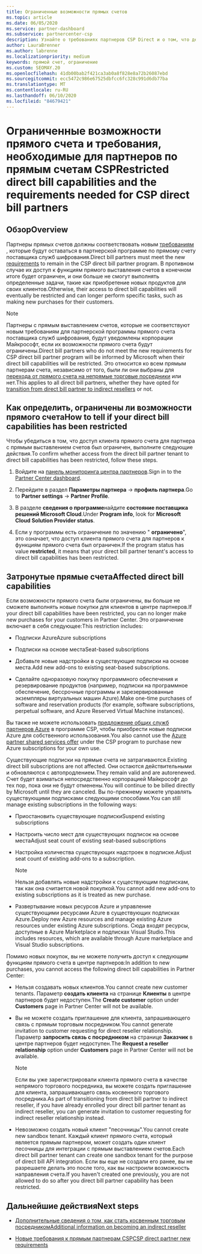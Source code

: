 ```yaml
---
title: Ограниченные возможности прямых счетов
ms.topic: article
ms.date: 06/05/2020
ms.service: partner-dashboard
ms.subservice: partnercenter-csp
description: Узнайте о требованиях партнеров CSP Direct и о том, что делать, чтобы избежать ограничения возможностей. Узнайте, не были ли ваши возможности ограничены.
author: LauraBrenner
ms.author: labrenne
ms.localizationpriority: medium
keywords: прямой счет, ограничение
ms.custom: SEOMAY.20
ms.openlocfilehash: 41db00bab2f421ca3ab0a8f828e8a72b26087ebd
ms.sourcegitcommit: ecc5472c986e67525dbfcc6fc328c991d6db77ba
ms.translationtype: MT
ms.contentlocale: ru-RU
ms.lasthandoff: 06/10/2020
ms.locfileid: "84679421"
---
```

# <a name="restricted-direct-bill-capabilities-and-the-requirements-needed-for-csp-direct-bill-partners"></a><span data-ttu-id="05817-105">Ограниченные возможности прямого счета и требования, необходимые для партнеров по прямым счетам CSP</span><span class="sxs-lookup"><span data-stu-id="05817-105">Restricted direct bill capabilities and the requirements needed for CSP direct bill partners</span></span>  

## <a name="overview"></a><span data-ttu-id="05817-106">Обзор</span><span class="sxs-lookup"><span data-stu-id="05817-106">Overview</span></span>

<span data-ttu-id="05817-107">Партнеры прямых счетов должны соответствовать новым [требованиям](direct-partner-new-requirements.md) , которые будут оставаться в партнерской программе по прямому счету поставщика служб шифрования.</span><span class="sxs-lookup"><span data-stu-id="05817-107">Direct bill partners must meet the new [requirements](direct-partner-new-requirements.md) to remain in the CSP direct bill partner program.</span></span> <span data-ttu-id="05817-108">В противном случае их доступ к функциям прямого выставления счетов в конечном итоге будет ограничен, и они больше не смогут выполнять определенные задачи, такие как приобретение новых продуктов для своих клиентов.</span><span class="sxs-lookup"><span data-stu-id="05817-108">Otherwise, their access to direct bill capabilities will eventually be restricted and can longer perform specific tasks, such as making new purchases for their customers.</span></span>

> [!Note]
> <span data-ttu-id="05817-109">Партнеры с прямым выставлением счетов, которые не соответствуют новым требованиям для партнерской программы прямого счета поставщика служб шифрования, будут уведомлены корпорации Майкрософт, если их возможности прямого счета будут ограничены.</span><span class="sxs-lookup"><span data-stu-id="05817-109">Direct bill partners who do not meet the new requirements for CSP direct bill partner program will be informed by Microsoft when their direct bill capabilities will be restricted.</span></span> <span data-ttu-id="05817-110">Это относится ко всем прямым партнерам счета, независимо от того, были ли они выбраны для [перехода от прямого счета на непрямые торговые посредники](transition-direct-to-indirect.md) или нет.</span><span class="sxs-lookup"><span data-stu-id="05817-110">This applies to all direct bill partners, whether they have opted for [transition from direct bill partner to indirect resellers](transition-direct-to-indirect.md) or not.</span></span>  

## <a name="how-to-tell-if-your-direct-bill-capabilities-has-been-restricted"></a><span data-ttu-id="05817-111">Как определить, ограничены ли возможности прямого счета</span><span class="sxs-lookup"><span data-stu-id="05817-111">How to tell if your direct bill capabilities has been restricted</span></span>

<span data-ttu-id="05817-112">Чтобы убедиться в том, что доступ клиента прямого счета для партнера с прямым выставлением счетов был ограничен, выполните следующие действия.</span><span class="sxs-lookup"><span data-stu-id="05817-112">To confirm whether access from the direct bill partner tenant to direct bill capabilities has been restricted, follow these steps.</span></span>

1. <span data-ttu-id="05817-113">Войдите на [панель мониторинга центра партнеров](https://partner.microsoft.com/dashboard).</span><span class="sxs-lookup"><span data-stu-id="05817-113">Sign in to the [Partner Center dashboard](https://partner.microsoft.com/dashboard).</span></span>

2. <span data-ttu-id="05817-114">Перейдите в раздел **Параметры партнера**  ->  **профиль партнера**.</span><span class="sxs-lookup"><span data-stu-id="05817-114">Go to **Partner settings** -> **Partner Profile**.</span></span>

3. <span data-ttu-id="05817-115">В разделе **сведения о программе**найдите **состояние поставщика решений Microsoft Cloud**.</span><span class="sxs-lookup"><span data-stu-id="05817-115">Under **Program info**, look for **Microsoft Cloud Solution Provider status**.</span></span>

4. <span data-ttu-id="05817-116">Если у программы есть ограничение по значению " **ограничено**", это означает, что доступ клиента прямого счета для партнеров к функциям прямого счета был ограничен.</span><span class="sxs-lookup"><span data-stu-id="05817-116">If the program status has value **restricted**, it means that your direct bill partner tenant's access to direct bill capabilities has been restricted.</span></span>

## <a name="affected-direct-bill-capabilities"></a><span data-ttu-id="05817-117">Затронутые прямые счета</span><span class="sxs-lookup"><span data-stu-id="05817-117">Affected direct bill capabilities</span></span>

<span data-ttu-id="05817-118">Если возможности прямого счета были ограничены, вы больше не сможете выполнять новые покупки для клиентов в центре партнеров.</span><span class="sxs-lookup"><span data-stu-id="05817-118">If your direct bill capabilities have been restricted, you can no longer make new purchases for your customers in Partner Center.</span></span> <span data-ttu-id="05817-119">Это ограничение включает в себя следующее:</span><span class="sxs-lookup"><span data-stu-id="05817-119">This restriction includes:</span></span>

- <span data-ttu-id="05817-120">Подписки Azure</span><span class="sxs-lookup"><span data-stu-id="05817-120">Azure subscriptions</span></span>

- <span data-ttu-id="05817-121">Подписки на основе места</span><span class="sxs-lookup"><span data-stu-id="05817-121">Seat-based subscriptions</span></span>

- <span data-ttu-id="05817-122">Добавьте новые надстройки в существующие подписки на основе места.</span><span class="sxs-lookup"><span data-stu-id="05817-122">Add new add-ons to existing seat-based subscriptions.</span></span>

- <span data-ttu-id="05817-123">Сделайте одноразовую покупку программного обеспечения и резервирование продуктов (например, подписки на программное обеспечение, бессрочные программы и зарезервированные экземпляры виртуальных машин Azure).</span><span class="sxs-lookup"><span data-stu-id="05817-123">Make one-time purchases of software and reservation products (for example, software subscriptions, perpetual software, and Azure Reserved Virtual Machine instances).</span></span>

<span data-ttu-id="05817-124">Вы также не можете использовать [предложение общих служб партнеров Azure](shared-services.md) в программе CSP, чтобы приобрести новые подписки Azure для собственного использования.</span><span class="sxs-lookup"><span data-stu-id="05817-124">You also cannot use the [Azure partner shared services offer](shared-services.md) under the CSP program to purchase new Azure subscriptions for your own use.</span></span>

<span data-ttu-id="05817-125">Существующие подписки на прямые счета не затрагиваются.</span><span class="sxs-lookup"><span data-stu-id="05817-125">Existing direct bill subscriptions are not affected.</span></span> <span data-ttu-id="05817-126">Они остаются действительными и обновляются с автопродлением.</span><span class="sxs-lookup"><span data-stu-id="05817-126">They remain valid and are autorenewed.</span></span> <span data-ttu-id="05817-127">Счет будет взиматься непосредственно корпорацией Майкрософт до тех пор, пока они не будут отменены.</span><span class="sxs-lookup"><span data-stu-id="05817-127">You will continue to be billed directly by Microsoft until they are canceled.</span></span> <span data-ttu-id="05817-128">Вы по-прежнему можете управлять существующими подписками следующими способами.</span><span class="sxs-lookup"><span data-stu-id="05817-128">You can still manage existing subscriptions in the following ways:</span></span>

- <span data-ttu-id="05817-129">Приостановить существующие подписки</span><span class="sxs-lookup"><span data-stu-id="05817-129">Suspend existing subscriptions</span></span>

- <span data-ttu-id="05817-130">Настроить число мест для существующих подписок на основе места</span><span class="sxs-lookup"><span data-stu-id="05817-130">Adjust seat count of existing seat-based subscriptions</span></span>

- <span data-ttu-id="05817-131">Настройка количества существующих надстроек в подписке.</span><span class="sxs-lookup"><span data-stu-id="05817-131">Adjust seat count of existing add-ons to a subscription.</span></span> 
 
    >[!Note] 
    ><span data-ttu-id="05817-132">Нельзя добавлять новые надстройки к существующим подпискам, так как она считается новой покупкой.</span><span class="sxs-lookup"><span data-stu-id="05817-132">You cannot add new add-ons to existing subscriptions as it is treated as new purchase.</span></span>

- <span data-ttu-id="05817-133">Развертывание новых ресурсов Azure и управление существующими ресурсами Azure в существующих подписках Azure.</span><span class="sxs-lookup"><span data-stu-id="05817-133">Deploy new Azure resources and manage existing Azure resources under existing Azure subscriptions.</span></span> <span data-ttu-id="05817-134">Сюда входят ресурсы, доступные в Azure Marketplace и подписках Visual Studio.</span><span class="sxs-lookup"><span data-stu-id="05817-134">This includes resources, which are available through Azure marketplace and Visual Studio subscriptions.</span></span>

<span data-ttu-id="05817-135">Помимо новых покупок, вы не можете получить доступ к следующим функциям прямого счета в центре партнеров:</span><span class="sxs-lookup"><span data-stu-id="05817-135">In addition to new purchases, you cannot access the following direct bill capabilities in Partner Center:</span></span>

- <span data-ttu-id="05817-136">Нельзя создавать новых клиентов.</span><span class="sxs-lookup"><span data-stu-id="05817-136">You cannot create new customer tenants.</span></span> <span data-ttu-id="05817-137">Параметр **создать клиента** на странице **Клиенты** в центре партнеров будет недоступен.</span><span class="sxs-lookup"><span data-stu-id="05817-137">The **Create customer** option under **Customers** page in Partner Center will not be available.</span></span>

- <span data-ttu-id="05817-138">Вы не можете создать приглашение для клиента, запрашивающего связь с прямым торговым посредником.</span><span class="sxs-lookup"><span data-stu-id="05817-138">You cannot generate invitation to customer requesting for direct reseller relationship.</span></span> <span data-ttu-id="05817-139">Параметр **запросить связь с посредником** на странице **Заказчик** в центре партнеров будет недоступен.</span><span class="sxs-lookup"><span data-stu-id="05817-139">The **Request a reseller relationship** option under **Customers** page in Partner Center will not be available.</span></span>

    >[!NOTE]
    ><span data-ttu-id="05817-140">Если вы уже зарегистрировали клиента прямого счета в качестве непрямого торгового посредника, вы можете создать приглашение для клиента, запрашивающего связь косвенного торгового посредника.</span><span class="sxs-lookup"><span data-stu-id="05817-140">As part of transitioning from direct bill partner to indirect reseller, if you have already enrolled your direct bill partner tenant as indirect reseller, you can generate invitation to customer requesting for indirect reseller relationship instead.</span></span>

- <span data-ttu-id="05817-141">Невозможно создать новый клиент "песочницы".</span><span class="sxs-lookup"><span data-stu-id="05817-141">You cannot create new sandbox tenant.</span></span> <span data-ttu-id="05817-142">Каждый клиент прямого счета, который является прямым партнером, может создать один клиент песочницы для интеграции с прямым выставлением счетов.</span><span class="sxs-lookup"><span data-stu-id="05817-142">Each direct bill partner tenant can create one sandbox tenant for the purpose of direct bill API integration.</span></span> <span data-ttu-id="05817-143">Если вы еще не создали его ранее, вы не разрешаете делать это после того, как вы настроили возможность направления счета.</span><span class="sxs-lookup"><span data-stu-id="05817-143">If you haven't created one previously, you are not allowed to do so after you direct bill partner capability has been restricted.</span></span>  

## <a name="next-steps"></a><span data-ttu-id="05817-144">Дальнейшие действия</span><span class="sxs-lookup"><span data-stu-id="05817-144">Next steps</span></span>

- [<span data-ttu-id="05817-145">Дополнительные сведения о том, как стать косвенным торговым посредником</span><span class="sxs-lookup"><span data-stu-id="05817-145">Additional information on becoming an indirect reseller</span></span>](https://assetsprod.microsoft.com/csp-directbill-to-indirect-transition.pdf)

- [<span data-ttu-id="05817-146">Новые требования к прямым партнерам CSP</span><span class="sxs-lookup"><span data-stu-id="05817-146">CSP direct partner new requirements</span></span>](direct-partner-new-requirements.md)